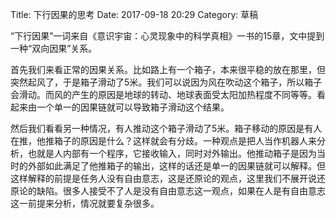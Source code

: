 Title: 下行因果的思考
Date: 2017-09-18 20:29
Category: 草稿

“下行因果”一词来自《意识宇宙：心灵现象中的科学真相》一书的15章，文中提到一种“双向因果”关系。

首先我们来看正常的因果关系。比如路上有一个箱子，本来很平稳的放在那里，但突然起风了，于是箱子滑动了5米。我们可以说因为风在吹动这个箱子，所以箱子会滑动。而风的产生的原因是地球的转动、地球表面受太阳加热程度不同等等。看起来由一个单一的因果链就可以导致箱子滑动这个结果。

然后我们看看另一种情况，有人推动这个箱子滑动了5米。箱子移动的原因是有人在推，他推箱子的原因是什么？这样就会有分歧。一种观点是把人当作机器人来分析，也就是人内部有一个程序，它接收输入，同时对外输出。他推动箱子是因为当时的外部如此满足了他推箱子的输出，这样的话还是单一的因果链就可以解释。但这样解释的前提是任务人没有自由意志，这是还原论的观点，这里我们不展开说还原论的缺陷。很多人接受不了人是没有自由意志这一观点，如果在人是有自由意志这一前提来分析，情况就要复杂很多。

